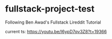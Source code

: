 # fullstack-project-test
 Following Ben Awad's Fullstack Lireddit Tutorial

current ts: https://youtu.be/I6ypD7qv3Z8?t=19366
